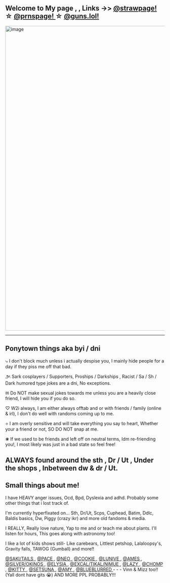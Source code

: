 Welcome to My page , , Links ->> <a href="https://marssszs.straw.page">@strawpage! </a> ☆ <a href="https://en.pronouns.page/@orangejuyce">@prnspage! </a> ☆ <a href="https://guns.lol/orangejuyce">@guns.lol! </a>
-
<img width="960" height="960" alt="image" src="https://github.com/user-attachments/assets/04e06f4c-f5d3-4eb8-87b0-f53b76b6ac83" />

----------------------------------------------------------------------------------------------------------------------------------
Ponytown things aka byi / dni
--
⤷      I don't block much unless i actually despise you, I mainly hide people for a day if they piss me off that bad.

౨ৎ   Sark cosplayers / Supporters, Proships / Darkships , Racist / Sa / Sh / Dark humored type jokes are a dni, No exceptions.

✉︎    Do NOT make sexual jokes towards me unless you are a heavily close friend, I will hide you if you do so.

♡    W2i always, I am either always offtab and or with friends / family (online & irl), I don't do well with randoms coming up to me.

⟡    I am overly sensitive and will take everything you say to heart, Whether your a friend or not, SO DO NOT snap at me.

❀   If we used to be friends and left off on neutral terms, Idm re-friending you!, I most likely was just in a bad state so feel free!

ALWAYS found around the sth , Dr / Ut , Under the shops , Inbetween dw & dr / Ut.
--
Small things about me!
--
I have HEAVY anger issues, Ocd, Bpd, Dyslexia and adhd. Probably some other things that i lost track of.

I'm currently hyperfixated on... Sth, Dr/Ut, Scps, Cuphead, Batim, Ddlc, Baldis basics, Dw, Piggy (crazy ikr) and more old fandoms & media.

I REALLY, Really love nature, Yap to me and or teach me about plants. I'll listen for hours, This goes along with astronomy too!

I like a lot of kids shows still- Like carebears, Littlest petshop, Lalaloopsy's, Gravity falls, TAWOG (Gumball) and more!!

<a href="https://github.com/R0S1EP0S1ES">@SAKI/TAILS </a> , <a href="https://github.com/Pac3dShadowz">@PACE </a> , <a href="https://github.com/kn1ght0fthew1nd">@NEO </a> , <a href="https://github.com/C00kieOasis">@COOKIE </a> , <a href="https://github.com/anglwngs">@LUNIVE </a> , <a href="https://github.com/PikoPikoHammer">@AMES </a> , <a href="https://github.com/silverxpt">@SILVER/OKINOS </a> , <a href="https://github.com/yuivsie">@ELYSIA </a> , <a href="https://github.com/ArmyDreamerz">@EXCAL/TIKAL/NIMUE </a> , <a href="https://github.com/lazikoly">@LAZY </a> , <a href="https://github.com/chomperoni">@CHOMP </a> , <a href="https://github.com/kittvz0nkyy">@KITTY </a> , <a href="https://github.com/MYSWEETPASSION">@SETSUNA </a> , <a href="https://github.com/AmySweetPassion">@AMY </a> , <a href="https://github.com/blueblurred">@BLUEBLURRED </a>  - - - Vinn & Mizz too!! (Yall dont have gits 😭) AND MORE PPL PROBABLY!!!
